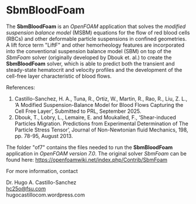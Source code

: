 # SbmBloodFoam
The **SbmBloodFoam** is an *OpenFOAM* application that solves the *modified suspension balance model* (MSBM) equations for the flow of red blood 
cells (RBCs) and other deformable particle suspensions in confined geometries. A lift force term "LiftF" and other hemorheology features
are incorporated into the conventional suspension balance model (SBM) on top of the *SbmFoam* solver (originally developed by Dbouk et. al.)
to create the **SbmBloodFoam** solver, which is able to predict both the transient and steady-state hematocrit and velocity profiles and the 
development of the cell-free layer characteristic of blood flows.

References:
1. Castillo-Sanchez, H. A., Tuna, R., Ortiz, W., Martin, R., Rao, R., Liu, Z. L.,
    ‘A Modified Suspension-Balance Model for Blood Flows Capturing the Cell Free Layer’,
    Submitted to PRL, September 2025.
2. Dbouk, T., Lobry, L., Lemaire, E. and Moukalled, F., ‘Shear-induced Particles 
    Migration. Predictions from Experimental Determination of The Particle Stress Tensor’, 
    Journal of Non-Newtonian fluid Mechanics, 198, pp. 78-95, August 2013.

The folder "of7" contains the files needed to run the **SbmBloodFoam** application in *OpenFOAM version 7.0*.
The original solver *SbmFoam* can be found here: https://openfoamwiki.net/index.php/Contrib/SbmFoam

For more information, contact

Dr. Hugo A. Castillo-Sanchez \
hc25o@fsu.com \
hugocastillocom.wordpress.com
